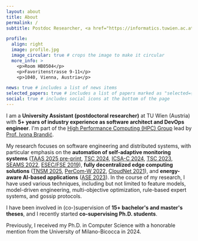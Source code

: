 ```yaml
---
layout: about
title: About
permalink: /
subtitle: Postdoc Researcher, <a href="https://informatics.tuwien.ac.at/people/alessandro-tundo">Technische Universität Wien (TU Wien)</a>

profile:
  align: right
  image: profile.jpg
  image_circular: true # crops the image to make it circular
  more_info: >
    <p>Room HB0504</p>
    <p>Favoritenstrasse 9-11</p>
    <p>1040, Vienna, Austria</p>

news: true # includes a list of news items
selected_papers: true # includes a list of papers marked as "selected={true}"
social: true # includes social icons at the bottom of the page
---
```


I am a **University Assistant (postdoctoral researcher)** at TU Wien (Austria) with **5+ years of industry experience as software architect and DevOps engineer**.
I'm part of the [High Performance Computing (HPC) Group](http://hpc.ec.tuwien.ac.at/)
lead by [Prof. Ivona Brandić](https://www.ec.tuwien.ac.at/~ivona/).

My research focuses on software engineering and distributed systems, with particular emphasis on the **automation of self-adaptive monitoring systems** ([TAAS 2025 pre-print](https://doi.org/10.48550/arXiv.2405.07806), [TSC 2024](https://doi.org/10.1109/TSC.2024.3349648), [ICSA-C 2024](https://doi.org/10.1109/ICSA-C63560.2024.00037), [TSC 2023](https://doi.org/10.1109/TSC.2022.3180500), [SEAMS 2022](https://doi.org/10.1145/3524844.3528055), [ESEC/FSE 2019](https://doi.org/10.1145/3338906.3341185)), **fully decentralized edge computing solutions** ([TNSM 2025](https://doi.org/10.1109/TNSM.2025.3570450), [PerCom-W 2022](https://doi.org/10.1109/PerComWorkshops53856.2022.9767495), [CloudNet 2021](https://doi.org/10.1109/CloudNet53349.2021.9657141)), and **energy-aware AI-based applications** ([ASE 2023](https://doi.org/10.1109/ASE56229.2023.00046)).
In the course of my research, I have used various techniques, including but not limited to feature models, model-driven engineering, multi-objective optimization, rule-based expert systems, and gossip protocols.

I have been involved in (co-)supervision of **15+ bachelor's and master's theses**, and I recently started **co-supervising Ph.D. students**.

Previously, I received my Ph.D. in Computer Science with a honorable mention from the University of Milano-Bicocca in 2024.
